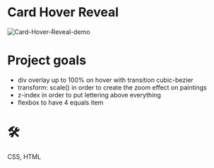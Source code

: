 # Card Hover Reveal
![Card-Hover-Reveal-demo](https://github.com/teotimepacreau/View-Transitions-API-for-MPA-Day11-of-100DaysOfCode/blob/main/View%20Transitions%20MPA.gif)

# Project goals
- div overlay up to 100% on hover with transition cubic-bezier
- transform: scale() in order to create the zoom effect on paintings
- z-index in order to put lettering above everything
- flexbox to have 4 equals item

# 🛠️
CSS, HTML
